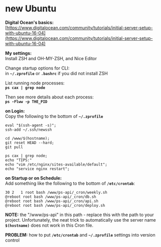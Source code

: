 # new Ubuntu

**Digital Ocean's basics:**  
[https://www.digitalocean.com/community/tutorials/initial-server-setup-with-ubuntu-16-04](https://www.digitalocean.com/community/tutorials/initial-server-setup-with-ubuntu-16-04)

**My settings:**  
Install ZSH and OH-MY-ZSH, and Nice Editor

Change startup options for CLI:  
in **`~/.zprofile`** or **`.bashrc`** if you did not install ZSH

List running node processes:  
**`ps cax | grep node`**

Then see more details about each process:  
**`ps -Flww -p THE_PID`**

**on Login:**  
Copy the following to the bottom of **`~/.zprofile`**

```text
eval "$(ssh-agent -s)";  
ssh-add ~/.ssh/newssh  

cd /www/$(hostname);  
git reset HEAD --hard;  
git pull  

ps cax | grep node;  
echo "TIPS:"  
echo "vim /etc/nginx/sites-available/default";  
echo "service nginx restart";
```

**on Startup or on Schedule:**  
Add something like the following to the bottom of **`/etc/crontab`**:

```text
30 2   1 root bash /www/ps-api/_cron/weekly.sh  
@reboot root bash /www/ps-api/_cron/db.sh  
@reboot root bash /www/ps-api/_cron/api.sh  
@reboot root bash /www/ps-api/_cron/deploy.sh
```

**NOTE:** the "/www/ps-api" in this path - replace this with the path to your project. Unfortunately, the neat trick to automatically use the server name **`$(hostname)`** does not work in this Cron file.

**PROBLEM:** how to put **`/etc/crontab`** and **`~/.zprofile`** settings into version control

